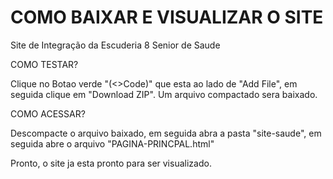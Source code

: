 # COMO BAIXAR E VISUALIZAR O SITE
Site de Integração da Escuderia 8 Senior de Saude

COMO TESTAR?

Clique no Botao verde "(<>Code)" que esta ao lado de "Add File", em seguida clique em "Download ZIP". Um arquivo compactado sera baixado.

COMO ACESSAR?

Descompacte o arquivo baixado, em seguida abra a pasta "site-saude", em seguida abre o arquivo "PAGINA-PRINCPAL.html"

Pronto, o site ja esta pronto para ser visualizado.
